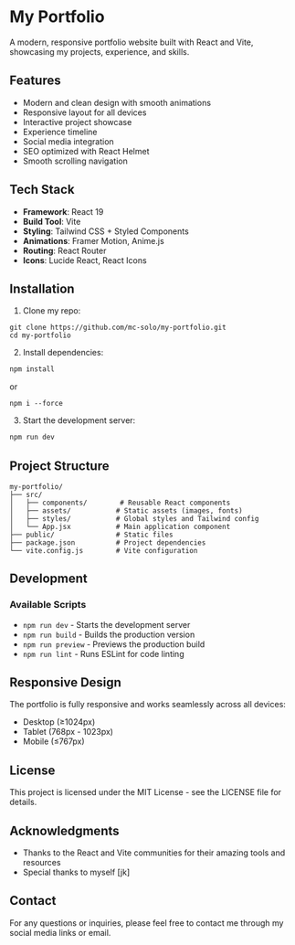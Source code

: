 # My Portfolio

A modern, responsive portfolio website built with React and Vite, showcasing my projects, experience, and skills.

## Features

- Modern and clean design with smooth animations
- Responsive layout for all devices
- Interactive project showcase
- Experience timeline
- Social media integration
- SEO optimized with React Helmet
- Smooth scrolling navigation

## Tech Stack

- **Framework**: React 19
- **Build Tool**: Vite
- **Styling**: Tailwind CSS + Styled Components
- **Animations**: Framer Motion, Anime.js
- **Routing**: React Router
- **Icons**: Lucide React, React Icons

## Installation

1. Clone my repo:
```sehll
git clone https://github.com/mc-solo/my-portfolio.git
cd my-portfolio
```

2. Install dependencies:
```bash
npm install
```
or 
```shell
npm i --force
```

3. Start the development server:
```bash
npm run dev
```

## Project Structure

```
my-portfolio/
├── src/
│   ├── components/        # Reusable React components
│   ├── assets/           # Static assets (images, fonts)
│   ├── styles/           # Global styles and Tailwind config
│   └── App.jsx           # Main application component
├── public/               # Static files
├── package.json          # Project dependencies
└── vite.config.js        # Vite configuration
```

## Development

### Available Scripts

- `npm run dev` - Starts the development server
- `npm run build` - Builds the production version
- `npm run preview` - Previews the production build
- `npm run lint` - Runs ESLint for code linting

## Responsive Design

The portfolio is fully responsive and works seamlessly across all devices:
- Desktop (≥1024px)
- Tablet (768px - 1023px)
- Mobile (≤767px)

## License

This project is licensed under the MIT License - see the LICENSE file for details.

## Acknowledgments

- Thanks to the React and Vite communities for their amazing tools and resources
- Special thanks to myself [jk]

## Contact

For any questions or inquiries, please feel free to contact me through my social media links or email.
